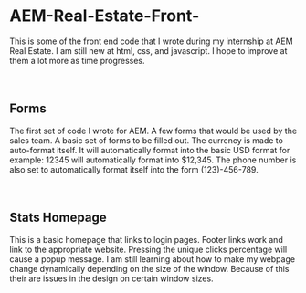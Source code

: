 # AEM-Real-Estate-Front-
This is some of the front end code that I wrote during my internship at AEM Real Estate.
I am still new at html, css, and javascript. I hope to improve at them a lot more as time progresses.
<br /><br /><br />


## Forms
The first set of code I wrote for AEM. A few forms that would be used by the sales team. A basic set of forms to be filled out. The currency is made to auto-format itself. It will automatically format into the basic USD format for example: 12345 will automatically format into $12,345. The phone number is also set to automatically format itself into the form (123)-456-789.
<br /><br /><br />


## Stats Homepage
This is a basic homepage that links to login pages. Footer links work and link to the appropriate website. Pressing the unique clicks percentage will cause a popup message.
I am still learning about how to make my webpage change dynamically depending on the size of the window. Because of this their are issues in the design on certain window sizes.
